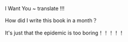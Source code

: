 I Want You ~ translate !!!

How did I write this book in a month？

It's just that the epidemic is too boring！！！！！